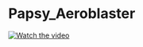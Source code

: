 # Papsy_Aeroblaster 
[![Watch the video](https://i.imgur.com/vKb2F1B.png)](https://youtu.be/vt5fpE0bzSY)
